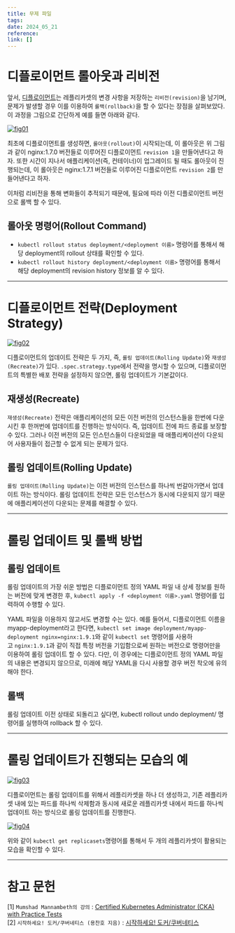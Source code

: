 ```yaml
---
title: 무제 파일
tags: 
date: 2024_05_21
reference: 
link: []
---
```

# 디플로이먼트 롤아웃과 리비전

앞서, [디플로이먼트](https://zerojsh00.github.io/posts/K8S_Deployment/)는 레플리카셋의 변경 사항을 저장하는 `리비전(revision)`을 남기며, 문제가 발생할 경우 이를 이용하여 `롤백(rollback)`을 할 수 있다는 장점을 살펴보았다. 이 과정을 그림으로 간단하게 예를 들면 아래와 같다.

[![fig01](https://zerojsh00.github.io/assets/img/2022-08-18-RollingUpdates/fig01.png)](https://zerojsh00.github.io/assets/img/2022-08-18-RollingUpdates/fig01.png)

최초에 디플로이먼트를 생성하면, `롤아웃(rollout)`이 시작되는데, 이 롤아웃은 위 그림과 같이 nginx:1.7.0 버전들로 이루어진 디플로이먼트 `revision 1`을 만들어낸다고 하자. 또한 시간이 지나서 애플리케이션(즉, 컨테이너)이 업그레이드 될 때도 롤아웃이 진행되는데, 이 롤아웃은 nginx:1.7.1 버전들로 이루어진 디플로이먼트 `revision 2`를 만들어낸다고 하자.

이처럼 리비전을 통해 변화들이 추적되기 때문에, 필요에 따라 이전 디플로이먼트 버전으로 롤백 할 수 있다.

## 롤아웃 명령어(Rollout Command)[](https://zerojsh00.github.io/posts/RollingUpdates/#%EB%A1%A4%EC%95%84%EC%9B%83-%EB%AA%85%EB%A0%B9%EC%96%B4rollout-command)

- `kubectl rollout status deployment/<deployment 이름>` 명령어를 통해서 해당 deployment의 rollout 상태를 확인할 수 있다.
- `kubectl rollout history deployment/<deployment 이름>` 명령어를 통해서 해당 deployment의 revision history 정보를 알 수 있다.

---

# 디플로이먼트 전략(Deployment Strategy)

[![fig02](https://zerojsh00.github.io/assets/img/2022-08-18-RollingUpdates/fig02.png)](https://zerojsh00.github.io/assets/img/2022-08-18-RollingUpdates/fig02.png)

디플로이먼트의 업데이트 전략은 두 가지, 즉, `롤링 업데이트(Rolling Update)`와 `재생성(Recreate)`가 있다. `.spec.strategy.type`에서 전략을 명시할 수 있으며, 디플로이먼트의 특별한 배포 전략을 설정하지 않으면, 롤링 업데이트가 기본값이다.

## 재생성(Recreate)[](https://zerojsh00.github.io/posts/RollingUpdates/#%EC%9E%AC%EC%83%9D%EC%84%B1recreate)

`재생성(Recreate)` 전략은 애플리케이션의 모든 이전 버전의 인스턴스들을 한번에 다운시킨 후 한꺼번에 업데이트를 진행하는 방식이다. 즉, 업데이트 전에 파드 종료를 보장할 수 있다. 그러나 이전 버전의 모든 인스턴스들이 다운되었을 때 애플리케이션이 다운되어 사용자들이 접근할 수 없게 되는 문제가 있다.

## 롤링 업데이트(Rolling Update)[](https://zerojsh00.github.io/posts/RollingUpdates/#%EB%A1%A4%EB%A7%81-%EC%97%85%EB%8D%B0%EC%9D%B4%ED%8A%B8rolling-update)

`롤링 업데이트(Rolling Update)`는 이전 버전의 인스턴스를 하나씩 번갈아가면서 업데이트 하는 방식이다. 롤링 업데이트 전략은 모든 인스턴스가 동시에 다운되지 않기 때문에 애플리케이션이 다운되는 문제를 해결할 수 있다.

---

# 롤링 업데이트 및 롤백 방법

## 롤링 업데이트[](https://zerojsh00.github.io/posts/RollingUpdates/#%EB%A1%A4%EB%A7%81-%EC%97%85%EB%8D%B0%EC%9D%B4%ED%8A%B8)

롤링 업데이트의 가장 쉬운 방법은 디플로이먼트 정의 YAML 파일 내 상세 정보를 원하는 버전에 맞게 변경한 후, `kubectl apply -f <deployment 이름>.yaml` 명령어를 입력하여 수행할 수 있다.

YAML 파일을 이용하지 않고서도 변경할 수는 있다. 예를 들어서, 디플로이먼트 이름을 myapp-deployment라고 한다면, `kubectl set image deployment/myapp-deployment nginx=nginx:1.9.1`와 같이 `kubectl set` 명령어를 사용하고 `nginx:1.9.1`과 같이 직접 특정 버전을 기입함으로써 원하는 버전으로 명령어만을 이용하여 롤링 업데이트 할 수 있다. 다만, 이 경우에는 디플로이먼트 정의 YAML 파일의 내용은 변경되지 않으므로, 미래에 해당 YAML을 다시 사용할 경우 버전 착오에 유의해야 한다.

## 롤백[](https://zerojsh00.github.io/posts/RollingUpdates/#%EB%A1%A4%EB%B0%B1)

롤링 업데이트 이전 상태로 되돌리고 싶다면, kubectl rollout undo deployment/ 명령어를 실행하여 rollback 할 수 있다.

---

# 롤링 업데이트가 진행되는 모습의 예

[![fig03](https://zerojsh00.github.io/assets/img/2022-08-18-RollingUpdates/fig03.png)](https://zerojsh00.github.io/assets/img/2022-08-18-RollingUpdates/fig03.png)

디플로이먼트는 롤링 업데이트를 위해서 레플리카셋을 하나 더 생성하고, 기존 레플리카셋 내에 있는 파드를 하나씩 삭제함과 동시에 새로운 레플리카셋 내에서 파드를 하나씩 업데이트 하는 방식으로 롤링 업데이트를 진행한다.

[![fig04](https://zerojsh00.github.io/assets/img/2022-08-18-RollingUpdates/fig04.png)](https://zerojsh00.github.io/assets/img/2022-08-18-RollingUpdates/fig04.png)

위와 같이 `kubectl get replicasets`명령어를 통해서 두 개의 레플리카셋이 활용되는 모습을 확인할 수 있다.

---

# 참고 문헌

[1] `Mumshad Mannambeth의 강의` : [Certified Kubernetes Administrator (CKA) with Practice Tests](https://www.udemy.com/course/certified-kubernetes-administrator-with-practice-tests/)  
[2] `시작하세요! 도커/쿠버네티스 (용찬호 지음)` : [시작하세요! 도커/쿠버네티스](http://www.yes24.com/Product/Goods/84927385)